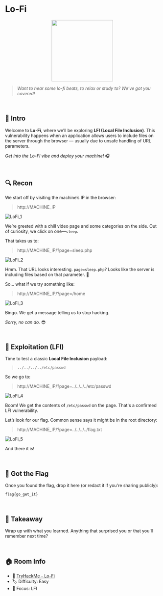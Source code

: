 # Lo-Fi

<p align="center">
  <img src="https://tryhackme-images.s3.amazonaws.com/room-icons/5de96d9ca744773ea7ef8c00-1737110160739" width="200">
</p>

> *Want to hear some lo-fi beats, to relax or study to? We've got you covered!*

<br>

## 🧠 Intro
Welcome to **Lo-Fi**, where we’ll be exploring **LFI (Local File Inclusion)**. This vulnerability happens when an application allows users to include files on the server through the browser — usually due to unsafe handling of URL parameters.


*Get into the Lo-Fi vibe and deploy your machine!* 🎧

<br>

## 🔍 Recon
We start off by visiting the machine’s IP in the browser:

> http://MACHINE_IP

![LoFi_1](src/LoFi_1.png)

We’re greeted with a chill video page and some categories on the side. Out of curiosity, we click on one—`sleep`.

That takes us to:

> http://MACHINE_IP/?page=sleep.php

![LoFi_2](src/LoFi_2.png)

Hmm. That URL looks interesting. `page=sleep.php`? Looks like the server is including files based on that parameter. 🤔

So... what if we try something like:

> http://MACHINE_IP/?page=/home

![LoFi_3](src/LoFi_3.png)

Bingo. We get a message telling us to stop hacking.

*Sorry, no can do.* 😎

<br>

## 🧪 Exploitation (LFI)
Time to test a classic **Local File Inclusion** payload:

> `../../../../etc/passwd`

So we go to:

> http://MACHINE_IP/?page=../../../../etc/passwd

![LoFi_4](src/LoFi_4.png)

Boom! We get the contents of `/etc/passwd` on the page. That's a confirmed LFI vulnerability.

Let’s look for our flag. Common sense says it might be in the root directory:

> http://MACHINE_IP/?page=../../../../flag.txt

![LoFi_5](src/LoFi_5.png)

And there it is!

<br>

## 🏁 Got the Flag


Once you found the flag, drop it here (or redact it if you're sharing publicly):

```
flag{go_get_it}
```

<br>

## 🎯 Takeaway
Wrap up with what you learned. Anything that surprised you or that you'll remember next time?

<br>

## 🏠 Room Info
- 🧩 [TryHackMe - Lo-Fi](https://tryhackme.com/room/lofi)
- 🏷️ Difficulty: Easy
- 🧠 Focus: LFI
